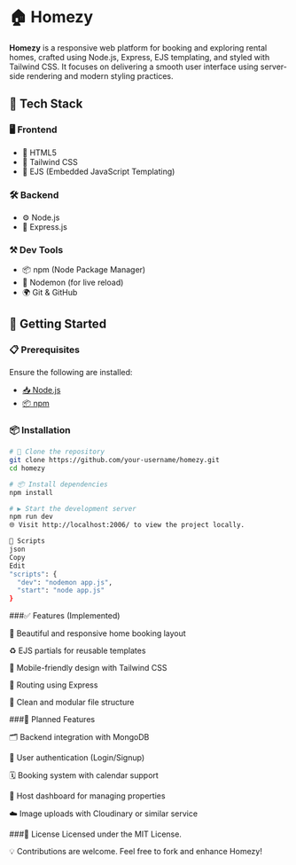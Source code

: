 # 🏠 Homezy

**Homezy** is a responsive web platform for booking and exploring rental homes, crafted using Node.js, Express, EJS templating, and styled with Tailwind CSS. It focuses on delivering a smooth user interface using server-side rendering and modern styling practices.


## 🧰 Tech Stack

### 🖥️ Frontend
- 🧱 HTML5
- 🎨 Tailwind CSS
- 📜 EJS (Embedded JavaScript Templating)

### 🛠️ Backend
- ⚙️ Node.js
- 🚀 Express.js

### ⚒️ Dev Tools
- 📦 npm (Node Package Manager)
- 🔁 Nodemon (for live reload)
- 🌍 Git & GitHub

## 🚀 Getting Started

### 📋 Prerequisites

Ensure the following are installed:

- [📥 Node.js](https://nodejs.org/)
- [📦 npm](https://www.npmjs.com/)

### 📦 Installation

```bash
# 📁 Clone the repository
git clone https://github.com/your-username/homezy.git
cd homezy

# 📦 Install dependencies
npm install

# ▶️ Start the development server
npm run dev
🌐 Visit http://localhost:2006/ to view the project locally.

🧾 Scripts
json
Copy
Edit
"scripts": {
  "dev": "nodemon app.js",
  "start": "node app.js"
}
```

###✅ Features (Implemented)

🏡 Beautiful and responsive home booking layout

♻️ EJS partials for reusable templates

📱 Mobile-friendly design with Tailwind CSS

🧭 Routing using Express

🔧 Clean and modular file structure

###🔮 Planned Features

🗂️ Backend integration with MongoDB

🔐 User authentication (Login/Signup)

🗓️ Booking system with calendar support

🧳 Host dashboard for managing properties

☁️ Image uploads with Cloudinary or similar service

###📄 License
Licensed under the MIT License.

💡 Contributions are welcome. Feel free to fork and enhance Homezy!
